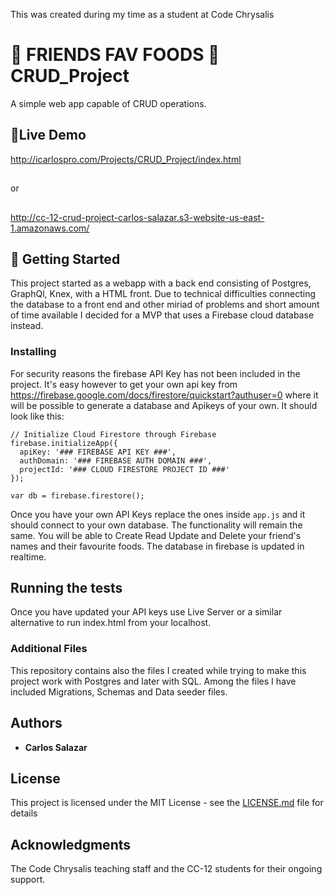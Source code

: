 This was created during my time as a student at Code Chrysalis
# 🍕 FRIENDS FAV FOODS 🍔 CRUD_Project

A simple web app capable of CRUD operations.

## 🌭Live Demo

http://icarlospro.com/Projects/CRUD_Project/index.html 
##
or
##
http://cc-12-crud-project-carlos-salazar.s3-website-us-east-1.amazonaws.com/

## 🥦 Getting Started

This project started as a webapp with a back end consisting of Postgres, GraphQl, Knex, with a HTML front.  Due to technical difficulties connecting the database to a front end and other miriad of problems and short amount of time available I decided for a MVP that uses a Firebase cloud database instead. 

### Installing

For security reasons the firebase API Key has not been included in the project.  It's easy however to get your own api key from https://firebase.google.com/docs/firestore/quickstart?authuser=0 where it will be possible to generate a database and Apikeys of your own. It should look like this:
```
// Initialize Cloud Firestore through Firebase
firebase.initializeApp({
  apiKey: '### FIREBASE API KEY ###',
  authDomain: '### FIREBASE AUTH DOMAIN ###',
  projectId: '### CLOUD FIRESTORE PROJECT ID ###'
});

var db = firebase.firestore();
```
Once you have your own API Keys replace the ones inside ```app.js``` and it should connect to your own database.  The functionality will remain the same. You will be able to Create Read Update and Delete your friend's names and their favourite foods. The database in firebase is updated in realtime. 


## Running the tests

Once you have updated your API keys use Live Server or a similar alternative to run index.html from your localhost.


### Additional Files

This repository contains also the files I created while trying to make this project work with Postgres and later with SQL. Among the files I have included Migrations, Schemas and Data seeder files.

## Authors

* **Carlos Salazar**

## License

This project is licensed under the MIT License - see the [LICENSE.md](LICENSE.md) file for details

## Acknowledgments

The Code Chrysalis teaching staff and the CC-12 students for their ongoing support.
